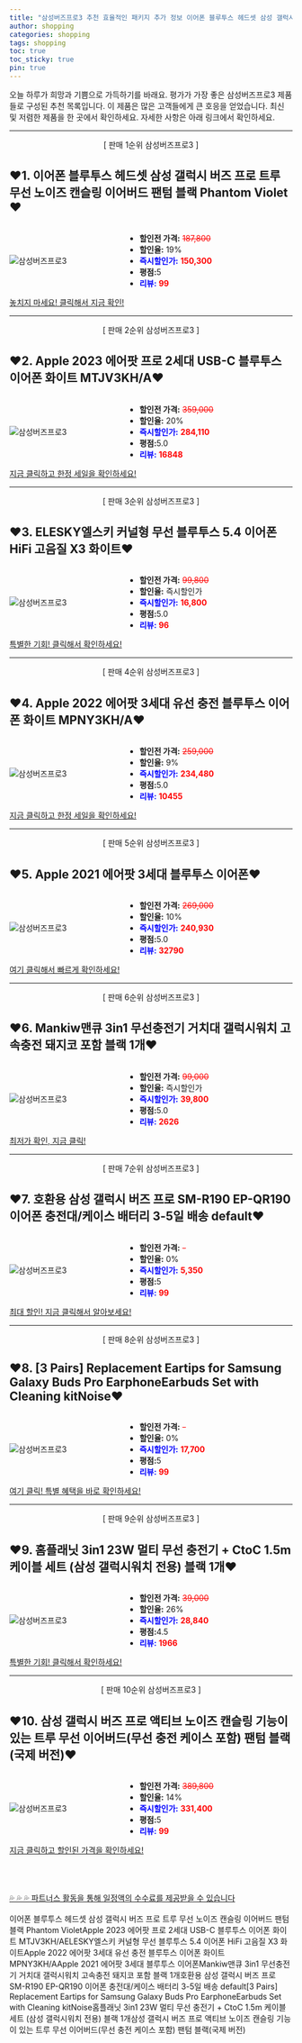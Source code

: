 ```yaml
---
title: "삼성버즈프로3 추천 효율적인 패키지 추가 정보 이어폰 블루투스 헤드셋 삼성 갤럭시"
author: shopping
categories: shopping
tags: shopping
toc: true
toc_sticky: true
pin: true
---
```

오늘 하루가 희망과 기쁨으로 가득하기를 바래요. 평가가 가장 좋은 삼성버즈프로3 제품들로 구성된 추천 목록입니다. 이 제품은 많은 고객들에게 큰 호응을 얻었습니다. 최신 및 저렴한 제품을 한 곳에서 확인하세요. 자세한 사항은 아래 링크에서 확인하세요.

---
<p class="toplist" style="margin: 0 auto; display: block; width: fit-content;">[ 판매 1순위 삼성버즈프로3 ]</p>

<h2><strong>❤️1. 이어폰 블루투스 헤드셋 삼성 갤럭시 버즈 프로 트루 무선 노이즈 캔슬링 이어버드 팬텀 블랙 Phantom Violet❤️</strong></h2>

<div style="display: flex; align-items: center;">
    <div style="flex: 0.4;">
        <img src="https://thumbnail7.coupangcdn.com/thumbnails/remote/230x230ex/image/vendor_inventory/a72b/bda7622e1b6338b0a13e6f3a259b976769aab2ff7e8e461109d130a7c275.jpg" alt="삼성버즈프로3" style="max-width: 100%;">
    </div>
    <div style="flex: 0.6; margin-left: 10px;">
        <ul>
            <li><strong>할인전 가격:</strong> <del style="color: red;">187,800</del></li>
            <li><strong>할인율:</strong> 19%</li>
            <li><span style='color:blue'><strong>즉시할인가:</strong></span> <span style='color:red'><strong>150,300</strong></span></li>
            <li><strong>평점:</strong>5</li>
            <li><span style='color:blue'><strong>리뷰:</strong></span> <span style='color:red'><strong>99</strong></span></li>
        </ul>
    </div>
</div>
<div class="center">
    <a href="https://William4Davisa.github.io?lptag=AF9450613&subid=githubio&pageKey=7743688281&traceid=V0-153&itemId=20840511445&vendorItemId=90777031428" class="myButton">
        놓치지 마세요! 클릭해서 지금 확인!
    </a>
</div>


---
<p class="toplist" style="margin: 0 auto; display: block; width: fit-content;">[ 판매 2순위 삼성버즈프로3 ]</p>

<h2><strong>❤️2. Apple 2023 에어팟 프로 2세대 USB-C 블루투스 이어폰 화이트 MTJV3KH/A❤️</strong></h2>

<div style="display: flex; align-items: center;">
    <div style="flex: 0.4;">
        <img src="https://thumbnail7.coupangcdn.com/thumbnails/remote/230x230ex/image/retail/images/2023/09/19/17/3/2fc81db0-55e2-4571-aac2-4556b5e2e916.jpg" alt="삼성버즈프로3" style="max-width: 100%;">
    </div>
    <div style="flex: 0.6; margin-left: 10px;">
        <ul>
            <li><strong>할인전 가격:</strong> <del style="color: red;">359,000</del></li>
            <li><strong>할인율:</strong> 20%</li>
            <li><span style='color:blue'><strong>즉시할인가:</strong></span> <span style='color:red'><strong>284,110</strong></span></li>
            <li><strong>평점:</strong>5.0</li>
            <li><span style='color:blue'><strong>리뷰:</strong></span> <span style='color:red'><strong>16848</strong></span></li>
        </ul>
    </div>
</div>
<div class="center">
    <a href="https://William4Davisa.github.io?lptag=AF9450613&subid=githubio&pageKey=7608804797&traceid=V0-153&itemId=20146298818&vendorItemId=87239403818" class="myButton">
        지금 클릭하고 한정 세일을 확인하세요!
    </a>
</div>


---
<p class="toplist" style="margin: 0 auto; display: block; width: fit-content;">[ 판매 3순위 삼성버즈프로3 ]</p>

<h2><strong>❤️3. ELESKY엘스키 커널형 무선 블루투스 5.4 이어폰 HiFi 고음질 X3 화이트❤️</strong></h2>

<div style="display: flex; align-items: center;">
    <div style="flex: 0.4;">
        <img src="https://thumbnail8.coupangcdn.com/thumbnails/remote/230x230ex/image/vendor_inventory/2e94/8eb771b130f739a33d172fc74d0148c12b21ed985222e49a213508ca020c.jpg" alt="삼성버즈프로3" style="max-width: 100%;">
    </div>
    <div style="flex: 0.6; margin-left: 10px;">
        <ul>
            <li><strong>할인전 가격:</strong> <del style="color: red;">99,800</del></li>
            <li><strong>할인율:</strong> 즉시할인가</li>
            <li><span style='color:blue'><strong>즉시할인가:</strong></span> <span style='color:red'><strong>16,800</strong></span></li>
            <li><strong>평점:</strong>5.0</li>
            <li><span style='color:blue'><strong>리뷰:</strong></span> <span style='color:red'><strong>96</strong></span></li>
        </ul>
    </div>
</div>
<div class="center">
    <a href="https://William4Davisa.github.io?lptag=AF9450613&subid=githubio&pageKey=8185540902&traceid=V0-153&itemId=23409040537&vendorItemId=90436149424" class="myButton">
        특별한 기회! 클릭해서 확인하세요!
    </a>
</div>


---
<p class="toplist" style="margin: 0 auto; display: block; width: fit-content;">[ 판매 4순위 삼성버즈프로3 ]</p>

<h2><strong>❤️4. Apple 2022 에어팟 3세대 유선 충전 블루투스 이어폰 화이트 MPNY3KH/A❤️</strong></h2>

<div style="display: flex; align-items: center;">
    <div style="flex: 0.4;">
        <img src="https://thumbnail9.coupangcdn.com/thumbnails/remote/230x230ex/image/retail/images/8180553906635378-b6f52d5e-de6d-4bec-aab2-821a2ba85b09.crdownload" alt="삼성버즈프로3" style="max-width: 100%;">
    </div>
    <div style="flex: 0.6; margin-left: 10px;">
        <ul>
            <li><strong>할인전 가격:</strong> <del style="color: red;">259,000</del></li>
            <li><strong>할인율:</strong> 9%</li>
            <li><span style='color:blue'><strong>즉시할인가:</strong></span> <span style='color:red'><strong>234,480</strong></span></li>
            <li><strong>평점:</strong>5.0</li>
            <li><span style='color:blue'><strong>리뷰:</strong></span> <span style='color:red'><strong>10455</strong></span></li>
        </ul>
    </div>
</div>
<div class="center">
    <a href="https://William4Davisa.github.io?lptag=AF9450613&subid=githubio&pageKey=6773610094&traceid=V0-153&itemId=15910748720&vendorItemId=83118291928" class="myButton">
        지금 클릭하고 한정 세일을 확인하세요!
    </a>
</div>


---
<p class="toplist" style="margin: 0 auto; display: block; width: fit-content;">[ 판매 5순위 삼성버즈프로3 ]</p>

<h2><strong>❤️5. Apple 2021 에어팟 3세대 블루투스 이어폰❤️</strong></h2>

<div style="display: flex; align-items: center;">
    <div style="flex: 0.4;">
        <img src="https://thumbnail7.coupangcdn.com/thumbnails/remote/230x230ex/image/retail/images/7093037451552247-2a67e10a-1d1c-43fa-b170-36000eebcd6f.jpg" alt="삼성버즈프로3" style="max-width: 100%;">
    </div>
    <div style="flex: 0.6; margin-left: 10px;">
        <ul>
            <li><strong>할인전 가격:</strong> <del style="color: red;">269,000</del></li>
            <li><strong>할인율:</strong> 10%</li>
            <li><span style='color:blue'><strong>즉시할인가:</strong></span> <span style='color:red'><strong>240,930</strong></span></li>
            <li><strong>평점:</strong>5.0</li>
            <li><span style='color:blue'><strong>리뷰:</strong></span> <span style='color:red'><strong>32790</strong></span></li>
        </ul>
    </div>
</div>
<div class="center">
    <a href="https://William4Davisa.github.io?lptag=AF9450613&subid=githubio&pageKey=6135671335&traceid=V0-153&itemId=11731447959&vendorItemId=79005405830" class="myButton">
        여기 클릭해서 빠르게 확인하세요!
    </a>
</div>


---
<p class="toplist" style="margin: 0 auto; display: block; width: fit-content;">[ 판매 6순위 삼성버즈프로3 ]</p>

<h2><strong>❤️6. Mankiw맨큐 3in1 무선충전기 거치대 갤럭시워치 고속충전 돼지코 포함 블랙 1개❤️</strong></h2>

<div style="display: flex; align-items: center;">
    <div style="flex: 0.4;">
        <img src="https://thumbnail10.coupangcdn.com/thumbnails/remote/230x230ex/image/vendor_inventory/1444/2426310c8878dd5c681b8e5a685f65dd816d0e4198f319471cb3b8eaa6dc.jpg" alt="삼성버즈프로3" style="max-width: 100%;">
    </div>
    <div style="flex: 0.6; margin-left: 10px;">
        <ul>
            <li><strong>할인전 가격:</strong> <del style="color: red;">99,000</del></li>
            <li><strong>할인율:</strong> 즉시할인가</li>
            <li><span style='color:blue'><strong>즉시할인가:</strong></span> <span style='color:red'><strong>39,800</strong></span></li>
            <li><strong>평점:</strong>5.0</li>
            <li><span style='color:blue'><strong>리뷰:</strong></span> <span style='color:red'><strong>2626</strong></span></li>
        </ul>
    </div>
</div>
<div class="center">
    <a href="https://William4Davisa.github.io?lptag=AF9450613&subid=githubio&pageKey=6870487256&traceid=V0-153&itemId=16433742565&vendorItemId=83697623634" class="myButton">
        최저가 확인, 지금 클릭!
    </a>
</div>


---
<p class="toplist" style="margin: 0 auto; display: block; width: fit-content;">[ 판매 7순위 삼성버즈프로3 ]</p>

<h2><strong>❤️7. 호환용 삼성 갤럭시 버즈 프로 SM-R190 EP-QR190 이어폰 충전대/케이스 배터리 3-5일 배송 default❤️</strong></h2>

<div style="display: flex; align-items: center;">
    <div style="flex: 0.4;">
        <img src="https://thumbnail6.coupangcdn.com/thumbnails/remote/230x230ex/image/vendor_inventory/e319/d80449f474a2c02c6ec1cd67c161cddb165b575bed54cf3e2aa1fed9e7c2.jpg" alt="삼성버즈프로3" style="max-width: 100%;">
    </div>
    <div style="flex: 0.6; margin-left: 10px;">
        <ul>
            <li><strong>할인전 가격:</strong> <del style="color: red;">-</del></li>
            <li><strong>할인율:</strong> 0%</li>
            <li><span style='color:blue'><strong>즉시할인가:</strong></span> <span style='color:red'><strong>5,350</strong></span></li>
            <li><strong>평점:</strong>5</li>
            <li><span style='color:blue'><strong>리뷰:</strong></span> <span style='color:red'><strong>99</strong></span></li>
        </ul>
    </div>
</div>
<div class="center">
    <a href="https://William4Davisa.github.io?lptag=AF9450613&subid=githubio&pageKey=6986188499&traceid=V0-153&itemId=17082774302&vendorItemId=84256747966" class="myButton">
        최대 할인! 지금 클릭해서 알아보세요!
    </a>
</div>


---
<p class="toplist" style="margin: 0 auto; display: block; width: fit-content;">[ 판매 8순위 삼성버즈프로3 ]</p>

<h2><strong>❤️8. [3 Pairs] Replacement Eartips for Samsung Galaxy Buds Pro EarphoneEarbuds Set with Cleaning kitNoise❤️</strong></h2>

<div style="display: flex; align-items: center;">
    <div style="flex: 0.4;">
        <img src="https://thumbnail10.coupangcdn.com/thumbnails/remote/230x230ex/image/vendor_inventory/b700/e4fd0eba04ccb9721294de476dbda90941a4a71b489224a9bddfa53aecb8.jpg" alt="삼성버즈프로3" style="max-width: 100%;">
    </div>
    <div style="flex: 0.6; margin-left: 10px;">
        <ul>
            <li><strong>할인전 가격:</strong> <del style="color: red;">-</del></li>
            <li><strong>할인율:</strong> 0%</li>
            <li><span style='color:blue'><strong>즉시할인가:</strong></span> <span style='color:red'><strong>17,700</strong></span></li>
            <li><strong>평점:</strong>5</li>
            <li><span style='color:blue'><strong>리뷰:</strong></span> <span style='color:red'><strong>99</strong></span></li>
        </ul>
    </div>
</div>
<div class="center">
    <a href="https://William4Davisa.github.io?lptag=AF9450613&subid=githubio&pageKey=7867740563&traceid=V0-153&itemId=21484959213&vendorItemId=89347788436" class="myButton">
        여기 클릭! 특별 혜택을 바로 확인하세요!
    </a>
</div>


---
<p class="toplist" style="margin: 0 auto; display: block; width: fit-content;">[ 판매 9순위 삼성버즈프로3 ]</p>

<h2><strong>❤️9. 홈플래닛 3in1 23W 멀티 무선 충전기 + CtoC 1.5m 케이블 세트 (삼성 갤럭시워치 전용) 블랙 1개❤️</strong></h2>

<div style="display: flex; align-items: center;">
    <div style="flex: 0.4;">
        <img src="https://thumbnail6.coupangcdn.com/thumbnails/remote/230x230ex/image/retail/images/1153313373141844-58d1ea50-ca36-43f0-8ea1-613f2ecfc972.jpg" alt="삼성버즈프로3" style="max-width: 100%;">
    </div>
    <div style="flex: 0.6; margin-left: 10px;">
        <ul>
            <li><strong>할인전 가격:</strong> <del style="color: red;">39,000</del></li>
            <li><strong>할인율:</strong> 26%</li>
            <li><span style='color:blue'><strong>즉시할인가:</strong></span> <span style='color:red'><strong>28,840</strong></span></li>
            <li><strong>평점:</strong>4.5</li>
            <li><span style='color:blue'><strong>리뷰:</strong></span> <span style='color:red'><strong>1966</strong></span></li>
        </ul>
    </div>
</div>
<div class="center">
    <a href="https://William4Davisa.github.io?lptag=AF9450613&subid=githubio&pageKey=6653335106&traceid=V0-153&itemId=15253050069&vendorItemId=82473733918" class="myButton">
        특별한 기회! 클릭해서 확인하세요!
    </a>
</div>


---
<p class="toplist" style="margin: 0 auto; display: block; width: fit-content;">[ 판매 10순위 삼성버즈프로3 ]</p>

<h2><strong>❤️10. 삼성 갤럭시 버즈 프로 액티브 노이즈 캔슬링 기능이 있는 트루 무선 이어버드(무선 충전 케이스 포함) 팬텀 블랙(국제 버전)❤️</strong></h2>

<div style="display: flex; align-items: center;">
    <div style="flex: 0.4;">
        <img src="https://thumbnail7.coupangcdn.com/thumbnails/remote/230x230ex/image/vendor_inventory/74b6/7397b1d9698f27fe85c3f069d06d87c992ef946e57c67a6559ec77c2c2b0.jpg" alt="삼성버즈프로3" style="max-width: 100%;">
    </div>
    <div style="flex: 0.6; margin-left: 10px;">
        <ul>
            <li><strong>할인전 가격:</strong> <del style="color: red;">389,800</del></li>
            <li><strong>할인율:</strong> 14%</li>
            <li><span style='color:blue'><strong>즉시할인가:</strong></span> <span style='color:red'><strong>331,400</strong></span></li>
            <li><strong>평점:</strong>5</li>
            <li><span style='color:blue'><strong>리뷰:</strong></span> <span style='color:red'><strong>99</strong></span></li>
        </ul>
    </div>
</div>
<div class="center">
    <a href="https://William4Davisa.github.io?lptag=AF9450613&subid=githubio&pageKey=6946212481&traceid=V0-153&itemId=16860168837&vendorItemId=85264122652" class="myButton">
        지금 클릭하고 할인된 가격을 확인하세요!
    </a>
</div>

<br><br><br>[💦 💦 💦 파트너스 활동을 통해 일정액의 수수료를 제공받을 수 있습니다](https://link.coupang.com/a/bcpT2c)<br><br>이어폰 블루투스 헤드셋 삼성 갤럭시 버즈 프로 트루 무선 노이즈 캔슬링 이어버드 팬텀 블랙 Phantom VioletApple 2023 에어팟 프로 2세대 USB-C 블루투스 이어폰 화이트 MTJV3KH/AELESKY엘스키 커널형 무선 블루투스 5.4 이어폰 HiFi 고음질 X3 화이트Apple 2022 에어팟 3세대 유선 충전 블루투스 이어폰 화이트 MPNY3KH/AApple 2021 에어팟 3세대 블루투스 이어폰Mankiw맨큐 3in1 무선충전기 거치대 갤럭시워치 고속충전 돼지코 포함 블랙 1개호환용 삼성 갤럭시 버즈 프로 SM-R190 EP-QR190 이어폰 충전대/케이스 배터리 3-5일 배송 default[3 Pairs] Replacement Eartips for Samsung Galaxy Buds Pro EarphoneEarbuds Set with Cleaning kitNoise홈플래닛 3in1 23W 멀티 무선 충전기 + CtoC 1.5m 케이블 세트 (삼성 갤럭시워치 전용) 블랙 1개삼성 갤럭시 버즈 프로 액티브 노이즈 캔슬링 기능이 있는 트루 무선 이어버드(무선 충전 케이스 포함) 팬텀 블랙(국제 버전)